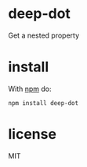 # deep-dot

Get a nested property

# install

With [npm](https://npmjs.org) do:

```
npm install deep-dot
```

# license

MIT
